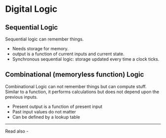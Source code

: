 # Digital Logic


## Sequential Logic
Sequential logic can remember things.
- Needs storage for memory.
- output is a function of current inputs and current state. 
- Synchronous sequential logic: storage updated every time a clock ticks.



## Combinational (memoryless function) Logic
Combinational Logic can not remember things but can compute stuff. Similar to a function, it performs calculations but does not depend upon the previous inputs.

- Present output is a function of present input
- Past input values do not matter
- Can be defined by a lookup table


---
Read also - 